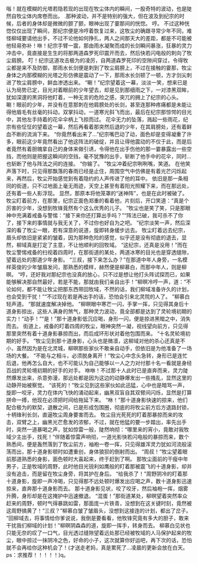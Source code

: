 嗡！就在模糊的光塔若隐若现的出现在牧尘体内的瞬间，一股奇特的波动，也是陡然自牧尘体内席卷而出。
.那种波动，并不是特别的强大，但在波及到纪宗的时候，后者的身体却是微微的颤了颤，眼神出现了霎那间的恍惚。
哼。
不过这种恍惚仅仅出现了瞬间，那纪宗便是冷哼着恢复过来，这牧尘的确跟寻常少年不同，难怪柳域要请他出手，不过不论他如何挣扎，两人之间那天大的差距，都是不可能被他轻易弥补！咻！纪宗手臂一震，那由雨水凝聚而成的长剑瞬间暴涨，狂暴的灵力冲击中，竟直接是生生的将那两道森罗死印震开而去，然后快若闪电般的刺向了牧尘肩膀。
叮！纪宗这道攻击极为的凌厉，自两道森罗死印的空隙间穿过，令得牧尘都是来不及防御，那雨水长剑便是刺到了牧尘肩膀上，不过在接触的霎那，牧尘身体之内那模糊的光塔之形仿佛是震动了一下，那雨水长剑顿了一顿，方才剑尖刺进了牧尘肩膀中，鲜血渗透出来。
“唰！”纪宗望着这一幕，淡淡一笑，想来已是认为局势已定，目光对着眼前的少年望去，却是见到那细雨之下，一对漆黑双眸，犹如深邃的黑洞将他盯着，一种无言的危险之感，突兀的拥上了纪宗的心头。
唰！眼前的少年，并没有在意那刺在他肩膀处的长剑，甚至连那种疼痛都是未能让得他眉毛有丝毫的抖动，双掌抖动，一道寒光斜飞而出，最后在纪宗那惊愕的目光中，其他左手持着的花伞伞柄上飞掠而过。
花伞无力的坠落，溅起一些雨花，纪宗有些怔怔的望着这一幕，然后再看着那突然后退的少年，在其肩膀处，还有着鲜血不断的流淌下来。
“你竟然看出来了...”纪宗嘴巴动了动，面色却是变得凝重了许多，眼前这少年竟然看出了他这阵法的破绽，并且让得他震动的不仅于此，而是后者竟然有着胆魄拿自己的身体来做引诱，令得他在出手伤他的那一霎暴露出一些空挡，而他则是把握这瞬间的空挡，毫不犹豫的出手，斩断了他手中的花伞，同时...也斩断了他与阵法之间的连接。
“你输了。
”牧尘冲着纪宗咧咧嘴，笑道。
在他笑声落下时，只见得那飘落的春雨已经是止住，周围空气中仿佛是有着光芒闪烁起来，再然后，牧尘开始感觉到有着隐约的人声传进了他的耳中。
依旧是那一条相同的街道，只不过地面上毫无雨迹，天空上甚至有着阳光照耀下来，而在那远处，还有着一些人影浮现。
显然，那原本将他笼罩的“迷神阵”，也是在此时被破了。
牧尘盯着前方，在那里，纪宗正面色郑重的看着他，片刻后，开口笑道：“真是个厉害的少年，没想到牧锋竟然有个这么优秀的儿子。
”牧尘也是笑了笑，只是那眼神中充满着戒备与警惕：“接下来你还打算出手吗？”“阵法已破，我可杀不了你了，接下来的事情就与我无关了，不过你也好自为之吧。
”纪宗淡笑一声，然后深深的看了牧尘一眼，若有深意的说道，旋即转身缓步远去。
牧尘盯着远去纪宗，眉头却依旧是紧紧的皱着，因为那种危险的感觉，似乎还是没有彻底的退去，显然，柳域真是打定了主意，不让他顺利的回牧域。
“这纪宗，还真是没用！”而在牧尘警惕戒备的扫视着四周时，在那街道的某处，两道冰寒的目光也是穿透缝隙，望着远处的那道少年身影。
“三叔，接下来怎么办？”在那道中年人身旁，一名模样英俊的少年皱眉发问，那熟悉的模样，赫然便是柳慕白，而那中年人，则是柳暝。
“哼，还好我对那纪宗也没真的放心，只不过是想让他打头阵试探而已，如果能够解决那自然最好，若是不能，那就由我们亲自出手！”柳暝冷哼一声，道：“不论如何，都不能让牧尘把那东西带回牧域，不然的话，我们柳域准备许久的计划，也会受到干扰！”“不过现在若是再出手的话，恐怕会引来北灵院的人了。
”柳慕白轻声道。
“那就速度解决掉他。
”柳暝眼中寒芒一闪，手掌一挥，只见得其身后十道身影掠出，这些人满身的煞气，那种灵力波动，竟全部都是达到了灵轮境初期的实力！“动手！”“是！”那十道身影低沉应喝，身形一闪，便是掠进黑暗之中，消失而去。
街道上，戒备的盯着四周的牧尘，眼神突然一凝，视线望向前方，只见得那里突然有着十道身影暴掠而出，而后成环形状对着他包围而来。
“十名灵轮境初期的好手。
”牧尘见到那十道身影，心头也是微凛，这柳域对他的杀心还真是不小，虽然因为是在北灵城，柳暝那些家伙不敢亲自动手，但依旧是为他准备了一场场的大餐。
“不能与之相斗，必须脱身离开！”牧尘心中念头急转，身形已是连忙后退，他再怎么自大，也不可能认为自己能够以一人之力对付那十名一看就是身经百战的灵轮境初期的好手的对手。
咻咻！不过那十人此时已是直奔而来，灵力陡然爆发出来，杀意弥漫，那远处都是因为这边的动静爆发出一些搔乱，显然这里的动静开始被察觉。
“该死的！”牧尘见到这些家伙如此迅猛，心中也是暗骂一声，旋即一咬牙，灵力在体内飞快的涌动起来，幽黑双盲自其双臂间闪烁，显然是打算拼命一搏，他现在必须把时间给拖延下来。
“咻！”那十道身影快速的掠来，他们配合极为的默契，退散之间，已是形成包围圈，彻底的将牧尘前方后方退路封锁，十柄锋利长剑，直逼牧尘周身要害而去。
牧尘目光死死的盯着那暴掠而来的攻击，双臂之上，幽黑光芒愈发的浓郁，不过，就在他猛的要一步踏出，率先出手时，突然一道暴喝之声，犹如惊雷一般，陡然响彻：“哪里来的宵小，竟敢对我牧域少主出手，找死！”伴随着惊雷声响彻，一道光影快若闪电般的暴掠而来，数个熟悉间，便是轰然落到了牧尘前方，袖袍一卷一挥，只见得雄浑灵力犹如河流般滚荡而出，那十道身影顿时如遭重创，身体狼狈的倒射而出。
“周叔！”牧尘望着眼前那道熟悉的身影，面色顿时大喜起来，终于赶到了啊。
那牧尘面前的干瘦中年男子，正是牧域的周野，此时他目光锐利如鹰般的盯着那被震飞的十道身影，却并没有追击，而是留在牧尘身旁，将其护在身后。
“给我杀了！”周野阴冷的盯着那十道身影，旋即一声冷喝，只见得那不远处顿时爆发出应喝之声，数十道身影迅速掠来，直奔那十道身影而去。
那十道身影见状，咬了咬牙，然后袖袍一挥，烟雾升腾，身形却是在这掩护中迅速撤退。
“混蛋！”那街道某处，柳暝望着突然率众赶来的周野，顿时气得暴跳如雷，那面庞一片铁青，没想到在这关键时刻，竟然被这周野搞黄了！“三叔？”柳慕白皱了皱眉头，没想到这接连的计划，都出了岔子。
“回柳域去，将事情给你爹说说，我倒是要看看，他牧锋究竟有多大的胆子，敢来干扰我们柳域的计划！”柳暝阴森森的道，旋即一挥手，转身而去。
柳慕白见状也只能无奈的叹了一口气，目光透过缝隙望着远处那已经被牧域的人马保护起来的牧尘，眼中掠过一抹阴冷之色，好命的小子，这次就算你好运吧，再下次的话，恐怕就不会再给你这种机会了！(才送走老妈，真是累死了...凌晨的更新会放在白天。
ps：求推荐！！！！！)q。
